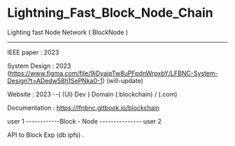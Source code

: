 # Lightning_Fast_Block_Node_Chain
 Lighting fast Node Network ( BlockNode )
 
_____________________________________


IEEE paper :  2023

System Design :  2023 (https://www.figma.com/file/9jDyaipTw8uPFpdnWrpxbY/LFBNC-System-Design?t=ADedw58h1SePNka0-1)  (will-update)
  

Website :  2023 --( (UI) Dev ) Domain  (.blockchain) / (.com) 

Documentation :  https://lfnbnc.gitbook.io/blockchain






user 1 ------------Block  -  Node --------------- user 2
 

API to Block Exp (db ipfs) .
 
